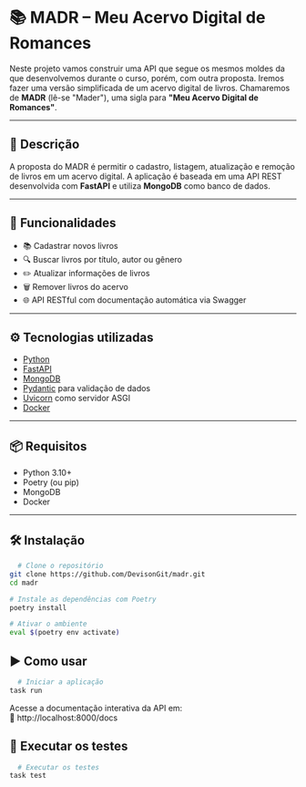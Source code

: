# 📚 MADR – Meu Acervo Digital de Romances

Neste projeto vamos construir uma API que segue os mesmos moldes da que desenvolvemos durante o curso, porém, com outra proposta. Iremos fazer uma versão simplificada de um acervo digital de livros. Chamaremos de **MADR** (lê-se "Mader"), uma sigla para **"Meu Acervo Digital de Romances"**.

---

## 🧾 Descrição

A proposta do MADR é permitir o cadastro, listagem, atualização e remoção de livros em um acervo digital. A aplicação é baseada em uma API REST desenvolvida com **FastAPI** e utiliza **MongoDB** como banco de dados.

---

## 🚀 Funcionalidades

- 📚 Cadastrar novos livros
- 🔍 Buscar livros por título, autor ou gênero
- ✏️ Atualizar informações de livros
- 🗑️ Remover livros do acervo
- 🌐 API RESTful com documentação automática via Swagger

---

## ⚙️ Tecnologias utilizadas

- [Python](https://www.python.org/)
- [FastAPI](https://fastapi.tiangolo.com/)
- [MongoDB](https://www.mongodb.com/)
- [Pydantic](https://docs.pydantic.dev/) para validação de dados
- [Uvicorn](https://www.uvicorn.org/) como servidor ASGI
- [Docker](https://www.docker.com/)

---

## 📦 Requisitos

- Python 3.10+
- Poetry (ou pip)
- MongoDB
- Docker

---

## 🛠️ Instalação

```bash 
  # Clone o repositório
git clone https://github.com/DevisonGit/madr.git
cd madr

# Instale as dependências com Poetry
poetry install

# Ativar o ambiente 
eval $(poetry env activate)
```

## ▶️ Como usar
```bash
  # Iniciar a aplicação
task run
```
Acesse a documentação interativa da API em:  
📄 http://localhost:8000/docs

## 🧪 Executar os testes
```bash
  # Executar os testes
task test
```